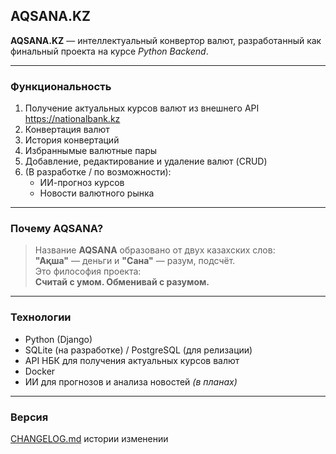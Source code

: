 ## AQSANA.KZ  

**AQSANA.KZ** — интеллектуальный конвертор валют, разработанный как финальный проекта на курсе *Python Backend*.  

---

### Функциональность
1. Получение актуальных курсов валют из внешнего API https://nationalbank.kz
2. Конвертация валют  
3. История конвертаций  
4. Избраннымые валютные пары
5. Добавление, редактирование и удаление валют (CRUD)  
6. (В разработке / по возможности):
   - ИИ-прогноз курсов
   - Новости валютного рынка
   
---

### Почему AQSANA?
> Название **AQSANA** образовано от двух казахских слов:  
> **"Ақша"** — деньги и **"Сана"** — разум, подсчёт.  
> Это философия проекта:  
> **Считай с умом. Обменивай с разумом.**

---

### Технологии
- Python (Django)
- SQLite (на разработке) / PostgreSQL (для релизации)
- API НБК для получения актуальных курсов валют
- Docker
- ИИ для прогнозов и анализа новостей *(в планах)*

---

### Версия
[CHANGELOG.md](./CHANGELOG.md) истории изменении